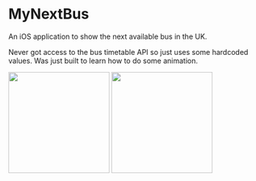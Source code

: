 # MyNextBus

An iOS application to show the next available bus in the UK.

Never got access to the bus timetable API so just uses some hardcoded values. Was just built to learn how to do some animation.

<img src="http://i.imgur.com/NgVutDu.png" style="width: 200px;"/>
<img src="http://i.imgur.com/TTFf2Es.png" style="width: 200px;"/>
